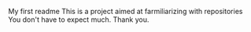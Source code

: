My first readme
This is a project aimed at farmiliarizing with repositories
You don't have to expect much.
Thank you.
